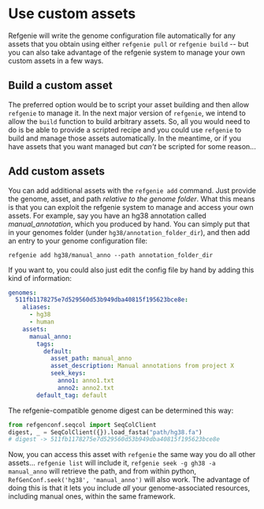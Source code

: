 # Use custom assets

Refgenie will write the genome configuration file automatically for any assets that you obtain using either `refgenie pull` or `refgenie build` -- but you can also take advantage of the refgenie system to manage your own custom assets in a few ways.

## Build a custom asset

The preferred option would be to script your asset building and then allow `refgenie` to manage it. In the next major version of `refgenie`, we intend to allow the `build` function to build arbitrary assets. So, all you would need to do is be able to provide a scripted recipe and you could use `refgenie` to build and manage those assets automatically. In the meantime, or if you have assets that you want managed but *can't* be scripted for some reason...

## Add custom assets

You can add additional assets with the `refgenie add` command. Just provide the genome, asset, and path *relative to the genome folder*. What this means is that you can exploit the refgenie system to manage and access your own assets. For example, say you have an hg38 annotation called *manual_annotation*, which you produced by hand. You can simply put that in your genomes folder (under `hg38/annotation_folder_dir`), and then add an entry to your genome configuration file:

```console
refgenie add hg38/manual_anno --path annotation_folder_dir
```

If you want to, you could also just edit the config file by hand by adding this kind of information:

```yaml
genomes:
  511fb1178275e7d529560d53b949dba40815f195623bce8e:
    aliases:
      - hg38
      - human
    assets:
      manual_anno:
        tags:
          default:
            asset_path: manual_anno
            asset_description: Manual annotations from project X
            seek_keys:
              anno1: anno1.txt
              anno2: anno2.txt
        default_tag: default
```

The refgenie-compatible genome digest can be determined this way:

```python
from refgenconf.seqcol import SeqColClient
digest, _ = SeqColClient({}).load_fasta("path/hg38.fa")
# digest -> 511fb1178275e7d529560d53b949dba40815f195623bce8e
```

Now, you can access this asset with `refgenie` the same way you do all other assets... `refgenie list` will include it, `refgenie seek -g gh38 -a manual_anno` will retrieve the path, and from within python, `RefGenConf.seek('hg38', 'manual_anno')` will also work. The advantage of doing this is that it lets you include *all* your genome-associated resources, including manual ones, within the same framework.
